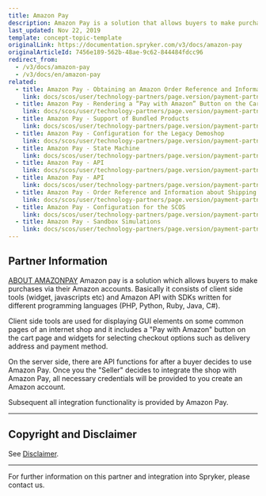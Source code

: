 ```yaml
---
title: Amazon Pay
description: Amazon Pay is a solution that allows buyers to make purchases from Spryker-based shops via their Amazon accounts.
last_updated: Nov 22, 2019
template: concept-topic-template
originalLink: https://documentation.spryker.com/v3/docs/amazon-pay
originalArticleId: 7456e189-562b-48ae-9c62-844484fdcc96
redirect_from:
  - /v3/docs/amazon-pay
  - /v3/docs/en/amazon-pay
related:
  - title: Amazon Pay - Obtaining an Amazon Order Reference and Information About Shipping Addresses
    link: docs/scos/user/technology-partners/page.version/payment-partners/amazon-pay/scos-integration/amazon-pay-obtaining-an-amazon-order-reference-and-information-about-shipping-addresses.html
  - title: Amazon Pay - Rendering a “Pay with Amazon” Button on the Cart Page
    link: docs/scos/user/technology-partners/page.version/payment-partners/amazon-pay/legacy-demoshop-integration/amazon-pay-rendering-a-pay-with-amazon-button-on-the-cart-page.html
  - title: Amazon Pay - Support of Bundled Products
    link: docs/scos/user/technology-partners/page.version/payment-partners/amazon-pay/legacy-demoshop-integration/amazon-pay-support-of-bundled-products.html
  - title: Amazon Pay - Configuration for the Legacy Demoshop
    link: docs/scos/user/technology-partners/page.version/payment-partners/amazon-pay/legacy-demoshop-integration/amazon-pay-configuration-for-the-legacy-demoshop.html
  - title: Amazon Pay - State Machine
    link: docs/scos/user/technology-partners/page.version/payment-partners/amazon-pay/legacy-demoshop-integration/amazon-pay-state-machine.html
  - title: Amazon Pay - API
    link: docs/scos/user/technology-partners/page.version/payment-partners/amazon-pay/legacy-demoshop-integration/amazon-pay-api.html
  - title: Amazon Pay - API
    link: docs/scos/user/technology-partners/page.version/payment-partners/amazon-pay/scos-integration/amazon-pay-api.html
  - title: Amazon Pay - Order Reference and Information about Shipping Addresses
    link: docs/scos/user/technology-partners/page.version/payment-partners/amazon-pay/legacy-demoshop-integration/amazon-pay-order-reference-and-information-about-shipping-addresses.html
  - title: Amazon Pay - Configuration for the SCOS
    link: docs/scos/user/technology-partners/page.version/payment-partners/amazon-pay/scos-integration/amazon-pay-configuration-for-the-scos.html
  - title: Amazon Pay - Sandbox Simulations
    link: docs/scos/user/technology-partners/page.version/payment-partners/amazon-pay/scos-integration/amazon-pay-sandbox-simulations.html
---
```


## Partner Information

[ABOUT AMAZONPAY](https://pay.amazon.com/de) 
Amazon pay is a solution which allows buyers to make purchases via their Amazon accounts. Basically it consists of client side tools (widget, javascripts etc) and Amazon API with SDKs written for different programming languages (PHP, Python, Ruby, Java, C#).

Client side tools are used for displaying GUI elements on some common pages of an internet shop and it includes a "Pay with Amazon" button on the cart page and widgets for selecting checkout options such as delivery address and payment method.

On the server side, there are API functions for after a buyer decides to use Amazon Pay. Once you the "Seller" decides to integrate the shop with Amazon Pay, all necessary credentials will be provided to you create an Amazon account.

Subsequent all integration functionality is provided by Amazon Pay.

---

## Copyright and Disclaimer

See [Disclaimer](https://github.com/spryker/spryker-documentation).

---
For further information on this partner and integration into Spryker, please contact us.

<div class="hubspot-forms hubspot-forms--docs">
<div class="hubspot-form" id="hubspot-partners-1">
            <div class="script-embed" data-code="
                                            hbspt.forms.create({
				                                portalId: '2770802',
				                                formId: '163e11fb-e833-4638-86ae-a2ca4b929a41',
              	                                onFormReady: function() {
              		                                const hbsptInit = new CustomEvent('hbsptInit', {bubbles: true});
              		                                document.querySelector('#hubspot-partners-1').dispatchEvent(hbsptInit);
              	                                }
				                            });
            "></div>
</div>
</div>
